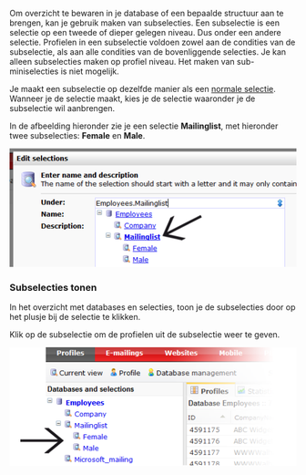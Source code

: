 Om overzicht te bewaren in je database of een bepaalde structuur aan te
brengen, kan je gebruik maken van subselecties. Een subselectie is een
selectie op een tweede of dieper gelegen niveau. Dus onder een andere
selectie. Profielen in een subselectie voldoen zowel aan de condities
van de subselectie, als aan alle condities van de bovenliggende
selecties. Je kan alleen subselecties maken op profiel niveau. Het maken
van sub-miniselecties is niet mogelijk.

Je maakt een subselectie op dezelfde manier als een [normale
selectie](./nieuwe-selectie-maken.md).
Wanneer je de selectie maakt, kies je de selectie waaronder je de
subselectie wil aanbrengen.

In de afbeelding hieronder zie je een selectie **Mailinglist**, met
hieronder twee subselecties: **Female** en **Male**.

![](../images/selections-create-subselection.png)

### Subselecties tonen

In het overzicht met databases en selecties, toon je de subselecties
door op het plusje bij de selectie te klikken.

Klik op de subselectie om de profielen uit de subselectie weer te geven.

![](../images/selections-subselection-overview.png)

